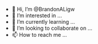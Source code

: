 - 👋 Hi, I’m @BrandonALigw
- 👀 I’m interested in ...
- 🌱 I’m currently learning ...
- 💞️ I’m looking to collaborate on ...
- 📫 How to reach me ...

<!---
BrandonALigw/BrandonALigw is a ✨ special ✨ repository because its `README.md` (this file) appears on your GitHub profile.
You can click the Preview link to take a look at your changes.
--->
